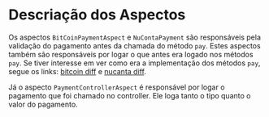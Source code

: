 # Descriação dos Aspectos

Os aspectos `BitCoinPaymentAspect` e `NuContaPayment` são responsáveis pela validação do pagamento antes da chamada do método `pay`. Estes aspectos também são responsáveis por logar o que antes era logado nos métodos `pay`. Se tiver interesse em ver como era a implementação dos métodos `pay`, segue os links: [bitcoin diff](https://github.com/vinimdocarmo/aps2/commit/e5fecc3104f1e2efeb4a6e2020764a13bbd1dca7) e [nucanta diff](https://github.com/vinimdocarmo/aps2/commit/8c42ef30d5e2a6b19ed13ea927a3b59d0e4aa37b).

Já o aspecto `PaymentControllerAspect` é responsável por logar o pagamento que foi chamado no controller. Ele loga tanto o tipo quanto o valor do pagamento.
